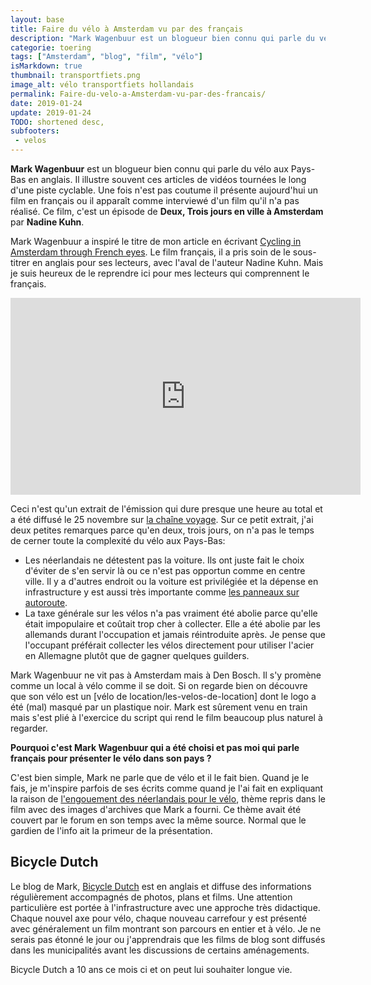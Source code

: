 ```yaml
---
layout: base
title: Faire du vélo à Amsterdam vu par des français
description: "Mark Wagenbuur est un blogueur bien connu qui parle du vélo aux Pays-Bas en anglais. Il illustre souvent ces articles de vidéos tournées le long d'une piste "
categorie: toering
tags: ["Amsterdam", "blog", "film", "vélo"]
isMarkdown: true
thumbnail: transportfiets.png
image_alt: vélo transportfiets hollandais
permalink: Faire-du-velo-a-Amsterdam-vu-par-des-francais/
date: 2019-01-24
update: 2019-01-24
TODO: shortened desc, 
subfooters:
 - velos
---
```


**Mark Wagenbuur** est un blogueur bien connu qui parle du vélo aux Pays-Bas en anglais. Il illustre souvent ces articles de vidéos tournées le long d'une piste cyclable. Une fois n'est pas coutume il présente aujourd'hui un film en français ou il apparaît comme interviewé d'un film qu'il n'a pas réalisé. Ce film, c'est un épisode de **Deux, Trois jours en ville à Amsterdam** par **Nadine Kuhn**.

Mark Wagenbuur a inspiré le titre de mon article en écrivant [Cycling in Amsterdam through French eyes](https://bicycledutch.wordpress.com/2019/01/23/cycling-in-amsterdam/). Le film français, il a pris soin de le sous-titrer en anglais pour ses lecteurs, avec l'aval de l'auteur Nadine Kuhn. Mais je suis heureux de le reprendre ici pour mes lecteurs qui comprennent le français.

<!-- HTML -->
<div class="flex flex-col items-center">
<iframe width="560" height="315" src="https://www.youtube.com/embed/4dmN7YR-NR4" frameborder="0" allow="accelerometer; autoplay; encrypted-media; gyroscope; picture-in-picture" allowfullscreen></iframe>
</div>
<!-- / HTML -->

Ceci n'est qu'un extrait de l'émission qui dure presque une heure au total et a été diffusé le 25 novembre sur [la chaîne voyage](https://www.unmondedaventures.fr/deux-trois-jours-en-ville-le-nouveau-city-tour-de-la-chaine-voyage/). Sur ce petit extrait, j'ai deux petites remarques parce qu'en deux, trois jours, on n'a pas le temps de cerner toute la complexité du vélo aux Pays-Bas:

* Les néerlandais ne détestent pas la voiture. Ils ont juste fait le choix d'éviter de s'en servir là ou ce n'est pas opportun comme en centre ville.  Il y a d'autres endroit ou la voiture est privilégiée et la dépense en infrastructure y est aussi très importante comme [les panneaux sur autoroute](/route-sous-surveillance).
* La taxe générale sur les vélos n'a pas vraiment été abolie parce qu'elle était impopulaire et coûtait trop cher à collecter. Elle a été abolie par les allemands durant l'occupation et jamais réintroduite après. Je pense que l'occupant préférait collecter les vélos directement pour utiliser l'acier en Allemagne plutôt que de gagner quelques guilders.

Mark Wagenbuur ne vit pas à Amsterdam mais à Den Bosch. Il s'y promène comme un local à vélo comme il se doit. Si on regarde bien on découvre que son vélo est un [vélo de location/les-velos-de-location] dont le logo a été (mal) masqué par un plastique noir. Mark est sûrement venu en train mais s'est plié à l'exercice du script qui rend le film beaucoup plus naturel à regarder.


**Pourquoi c'est Mark Wagenbuur qui a été choisi et pas moi qui parle français pour présenter le vélo dans son pays ?**

C'est bien simple, Mark ne parle que de vélo et il le fait bien. Quand je le fais, je m'inspire parfois de ses écrits comme quand je l'ai fait en expliquant la raison de [l'engouement des néerlandais pour le vélo](/comment-les-hollandais-sont-passes-au-velo), thème repris dans le film avec des images d'archives que Mark a fourni. Ce thème avait été couvert par le forum en son temps avec la même source. Normal que le gardien de l'info ait la primeur de la présentation.

## Bicycle Dutch

Le blog de Mark, [Bicycle Dutch](https://bicycledutch.wordpress.com) est en anglais et diffuse des informations régulièrement accompagnés de photos, plans et films. Une attention particulière est portée à l'infrastructure avec une approche très didactique. Chaque nouvel axe pour vélo, chaque nouveau carrefour y est présenté avec généralement un film montrant son parcours en entier et à vélo. Je ne serais pas étonné le jour ou j'apprendrais que les films de blog sont diffusés dans les municipalités avant les discussions de certains aménagements.

Bicycle Dutch a 10 ans ce mois ci et on peut lui souhaiter longue vie.


<!-- post notes:
https://bicycledutch.wordpress.com/2019/01/23/cycling-in-amsterdam/
Cycling in Amsterdam through French eyes
--->
